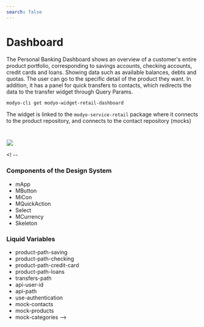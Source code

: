 ```yaml
---
search: false
---
```


# Dashboard 

The Personal Banking Dashboard shows an overview of a customer's entire product portfolio, corresponding to savings accounts, checking accounts, credit cards and loans. Showing data such as available balances, debts and quotas. The user can go to the specific detail of the product they want.
In addition, it has a panel for quick transfers to contacts, which redirects the data to the transfer widget through Query Params.

```bash
modyo-cli get modyo-widget-retail-dashboard
```

The widget is linked to the `modyo-service-retail` package where it connects to the product repository, and connects to the contact repository (mocks)
 <img src="/assets/img/dynamic/experiences/retail/dashboard.jpg" style="border: 1px solid #EEE; margin-top: 40px"> 

<! --
### Components of the Design System

- mApp
- MButton
- MiCon
- MQuickAction
- Select
- MCurrency
- Skeleton

### Liquid Variables
- product-path-saving
- product-path-checking
- product-path-credit-card
- product-path-loans
- transfers-path
- api-user-id
- api-path
- use-authentication
- mock-contacts
- mock-products
- mock-categories
-->